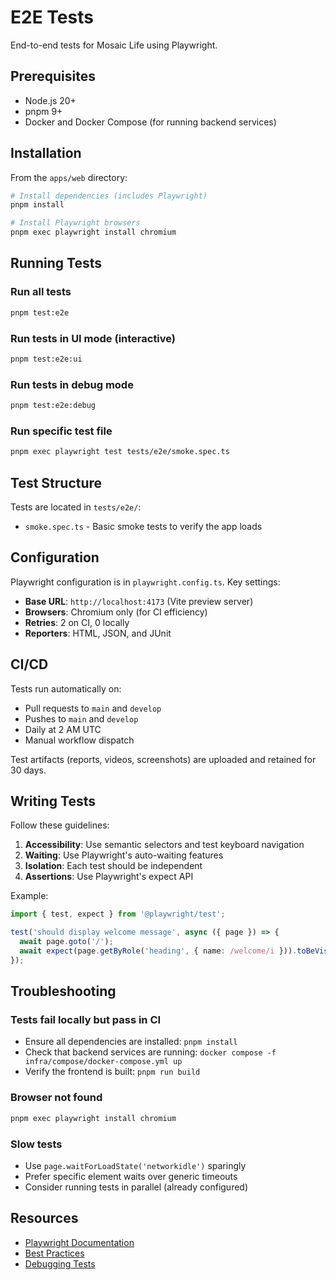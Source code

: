 # E2E Tests

End-to-end tests for Mosaic Life using Playwright.

## Prerequisites

- Node.js 20+
- pnpm 9+
- Docker and Docker Compose (for running backend services)

## Installation

From the `apps/web` directory:

```bash
# Install dependencies (includes Playwright)
pnpm install

# Install Playwright browsers
pnpm exec playwright install chromium
```

## Running Tests

### Run all tests

```bash
pnpm test:e2e
```

### Run tests in UI mode (interactive)

```bash
pnpm test:e2e:ui
```

### Run tests in debug mode

```bash
pnpm test:e2e:debug
```

### Run specific test file

```bash
pnpm exec playwright test tests/e2e/smoke.spec.ts
```

## Test Structure

Tests are located in `tests/e2e/`:

- `smoke.spec.ts` - Basic smoke tests to verify the app loads

## Configuration

Playwright configuration is in `playwright.config.ts`. Key settings:

- **Base URL**: `http://localhost:4173` (Vite preview server)
- **Browsers**: Chromium only (for CI efficiency)
- **Retries**: 2 on CI, 0 locally
- **Reporters**: HTML, JSON, and JUnit

## CI/CD

Tests run automatically on:
- Pull requests to `main` and `develop`
- Pushes to `main` and `develop`
- Daily at 2 AM UTC
- Manual workflow dispatch

Test artifacts (reports, videos, screenshots) are uploaded and retained for 30 days.

## Writing Tests

Follow these guidelines:

1. **Accessibility**: Use semantic selectors and test keyboard navigation
2. **Waiting**: Use Playwright's auto-waiting features
3. **Isolation**: Each test should be independent
4. **Assertions**: Use Playwright's expect API

Example:

```typescript
import { test, expect } from '@playwright/test';

test('should display welcome message', async ({ page }) => {
  await page.goto('/');
  await expect(page.getByRole('heading', { name: /welcome/i })).toBeVisible();
});
```

## Troubleshooting

### Tests fail locally but pass in CI

- Ensure all dependencies are installed: `pnpm install`
- Check that backend services are running: `docker compose -f infra/compose/docker-compose.yml up`
- Verify the frontend is built: `pnpm run build`

### Browser not found

```bash
pnpm exec playwright install chromium
```

### Slow tests

- Use `page.waitForLoadState('networkidle')` sparingly
- Prefer specific element waits over generic timeouts
- Consider running tests in parallel (already configured)

## Resources

- [Playwright Documentation](https://playwright.dev)
- [Best Practices](https://playwright.dev/docs/best-practices)
- [Debugging Tests](https://playwright.dev/docs/debug)
